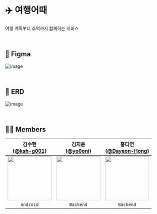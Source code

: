 # ✈️ 여행어때
여행 계획부터 추억까지 함께하는 서비스

<br>

## 📱 Figma
![image](https://github.com/tukcomCD2024/ISP/assets/77226122/8cb21faa-be37-4d51-b5fc-cdbee0df9baf)

<br>

## 📂 ERD
![image](https://github.com/tukcomCD2024/ISP/assets/77226122/7928c2df-6278-464a-8d1a-8e763dd6e73a)


<br>

## 👫🏻 Members
|                                   김수현<br/>([@ksh-g001](https://github.com/ksh-g001))                                    |                                      김지윤<br/>([@yo0oni](https://github.com/yo0oni))                                       |                                  홍다연<br/>([@Dayeon-Hong](https://github.com/Dayeon-Hong))                                   | 
|:---------------------------------------------------------------------------------------------------------------------------:|:---------------------------------------------------------------------------------------------------------------------------:|:---------------------------------------------------------------------------------------------------------------------------:|
| <img width="140px" src="https://github.com/tukcomCD2024/ISP/assets/77226122/36bdcdb0-c88f-463d-acb2-abd8db0a0cb0"/> | <img width="140px" src="https://github.com/tukcomCD2024/ISP/assets/77226122/a4da7789-2497-42dc-969a-a8af2cb0795c"/> | <img width="140px" src="https://github.com/tukcomCD2024/ISP/assets/77226122/c1598761-04b5-4a68-84e4-91be2cceb058"/> | 
|                                                      `Android`                                                      |                                                         `Backend`                                                          |                                          `Backend`                                           |  
<br>
